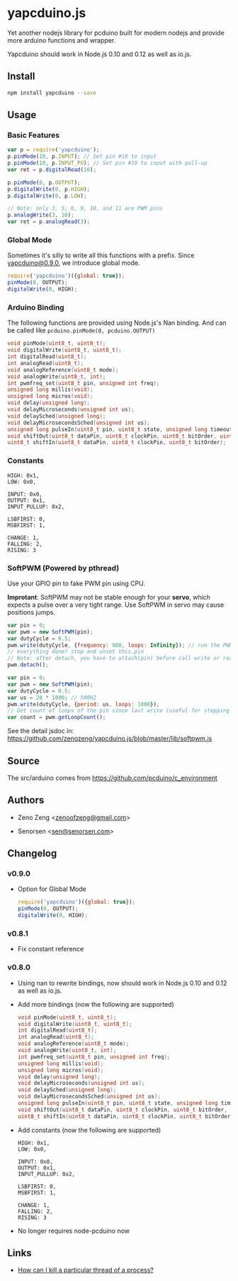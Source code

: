 # yapcduino.js

Yet another nodejs library for pcduino built for modern nodejs and provide more arduino functions and wrapper.

Yapcduino should work in Node.js 0.10 and 0.12 as well as io.js.

## Install

```bash
npm install yapcduino --save
```

## Usage

### Basic Features

```javascript
var p = require('yapcduino');
p.pinMode(10, p.INPUT); // Set pin #10 to input
p.pinMode(10, p.INPUT_PU); // Set pin #10 to input with pull-up
var ret = p.digitalRead(10);
```

```javascript
p.pinMode(0, p.OUTPUT);
p.digitalWrite(0, p.HIGH);
p.digitalWrite(0, p.LOW);
```

```javascript
// Note: only 3, 5, 6, 9, 10, and 11 are PWM pins
p.analogWrite(3, 16);
var ret = p.analogRead(3);
```

### Global Mode

Sometimes it's silly to write all this functions with a prefix.
Since yapcduino@0.9.0, we introduce global mode.

```javascript
require('yapcduino')({global: true});
pinMode(0, OUTPUT);
digitalWrite(0, HIGH);
```

### Arduino Binding

The following functions are provided using Node.js's Nan binding.
And can be called like `pcduino.pinMode(0, pcduino.OUTPUT)`

```c
void pinMode(uint8_t, uint8_t);
void digitalWrite(uint8_t, uint8_t);
int digitalRead(uint8_t);
int analogRead(uint8_t);
void analogReference(uint8_t mode);
void analogWrite(uint8_t, int);
int pwmfreq_set(uint8_t pin, unsigned int freq);
unsigned long millis(void);
unsigned long micros(void);
void delay(unsigned long);
void delayMicroseconds(unsigned int us);
void delaySched(unsigned long);
void delayMicrosecondsSched(unsigned int us);
unsigned long pulseIn(uint8_t pin, uint8_t state, unsigned long timeout);
void shiftOut(uint8_t dataPin, uint8_t clockPin, uint8_t bitOrder, uint8_t val);
uint8_t shiftIn(uint8_t dataPin, uint8_t clockPin, uint8_t bitOrder);
```

### Constants

```
HIGH: 0x1,
LOW: 0x0,

INPUT: 0x0,
OUTPUT: 0x1,
INPUT_PULLUP: 0x2,

LSBFIRST: 0,
MSBFIRST: 1,

CHANGE: 1,
FALLING: 2,
RISING: 3
```

### SoftPWM (Powered by pthread)

Use your GPIO pin to fake PWM pin using CPU.

**Improtant**: SoftPWM may not be stable enough for your **servo**, which expects a pulse over a very tight range. Use SoftPWM in servo may cause positions jumps.

```javascript
var pin = 0;
var pwm = new SoftPWM(pin);
var dutyCycle = 0.5;
pwm.write(dutyCycle, {frequency: 980, loops: Infinity}); // run the PWM forever
// everything done? stop and unset this.pin
// Note: after detach, you have to attach(pin) before call write or read
pwm.detach();
```

```javascript
var pin = 0;
var pwm = new SoftPWM(pin);
var dutyCycle = 0.5;
var us = 20 * 1000; // 500HZ
pwm.write(dutyCycle, {period: us, loops: 1000});
// Get count of loops of the pin since last write (useful for stepping motor)
var count = pwm.getLoopCount();
```

See the detail jsdoc in: https://github.com/zenozeng/yapcduino.js/blob/master/lib/softpwm.js

## Source

The src/arduino comes from https://github.com/pcduino/c_environment

## Authors

- Zeno Zeng \<zenoofzeng@gmail.com\>

- Senorsen \<sen@senorsen.com\>

## Changelog

### v0.9.0

- Option for Global Mode

    ```javascript
    require('yapcduino')({global: true});
    pinMode(0, OUTPUT);
    digitalWrite(0, HIGH);
    ```

### v0.8.1

- Fix constant reference

### v0.8.0

- Using nan to rewrite bindings, now should work in Node.js 0.10 and 0.12 as well as io.js.

- Add more bindings (now the following are supported)

    ```c
    void pinMode(uint8_t, uint8_t);
    void digitalWrite(uint8_t, uint8_t);
    int digitalRead(uint8_t);
    int analogRead(uint8_t);
    void analogReference(uint8_t mode);
    void analogWrite(uint8_t, int);
    int pwmfreq_set(uint8_t pin, unsigned int freq);
    unsigned long millis(void);
    unsigned long micros(void);
    void delay(unsigned long);
    void delayMicroseconds(unsigned int us);
    void delaySched(unsigned long);
    void delayMicrosecondsSched(unsigned int us);
    unsigned long pulseIn(uint8_t pin, uint8_t state, unsigned long timeout);
    void shiftOut(uint8_t dataPin, uint8_t clockPin, uint8_t bitOrder, uint8_t val);
    uint8_t shiftIn(uint8_t dataPin, uint8_t clockPin, uint8_t bitOrder);
    ```

- Add constants (now the following are supported)

    ```
    HIGH: 0x1,
    LOW: 0x0,

    INPUT: 0x0,
    OUTPUT: 0x1,
    INPUT_PULLUP: 0x2,

    LSBFIRST: 0,
    MSBFIRST: 1,

    CHANGE: 1,
    FALLING: 2,
    RISING: 3
    ```

- No longer requires node-pcduino now

## Links

- [How can I kill a particular thread of a process?](http://unix.stackexchange.com/questions/1066/how-can-i-kill-a-particular-thread-of-a-process)
